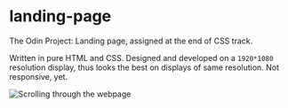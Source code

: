 # landing-page
The Odin Project: Landing page, assigned at the end of CSS track.


Written in pure HTML and CSS. Designed and developed on a ```1920*1080``` resolution display, thus looks the best on displays of same resolution. Not responsive, yet.

![Scrolling through the webpage](https://cdn.discordapp.com/attachments/418819379174572043/1002566273034633216/2022-07-29_18-28-43_AdobeExpress.gif)
